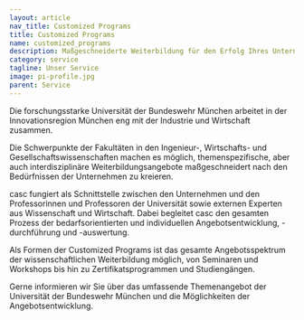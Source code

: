```yaml
---
layout: article
nav_title: Customized Programs
title: Customized Programs
name: customized_programs
description: Maßgeschneiderte Weiterbildung für den Erfolg Ihres Unternehmens!
category: service
tagline: Unser Service
image: pi-profile.jpg
parent: Service
---
```


Die forschungsstarke Universität der Bundeswehr München arbeitet in der Innovationsregion München eng mit der Industrie und Wirtschaft zusammen.

Die Schwerpunkte der Fakultäten in den Ingenieur-, Wirtschafts- und Gesellschaftswissenschaften machen es möglich, themenspezifische, aber auch interdisziplinäre Weiterbildungsangebote maßgeschneidert nach den Bedürfnissen der Unternehmen zu kreieren.

casc fungiert als Schnittstelle zwischen den Unternehmen und den Professorinnen und Professoren der Universität sowie externen Experten aus Wissenschaft und Wirtschaft. Dabei begleitet casc den gesamten Prozess der bedarfsorientierten und individuellen Angebotsentwicklung, -durchführung und -auswertung.

Als Formen der Customized Programs ist das gesamte Angebotsspektrum der wissenschaftlichen Weiterbildung möglich, von Seminaren und Workshops bis hin zu Zertifikatsprogrammen und Studiengängen.

Gerne informieren wir Sie über das umfassende Themenangebot der Universität der Bundeswehr München und die Möglichkeiten der Angebotsentwicklung.

